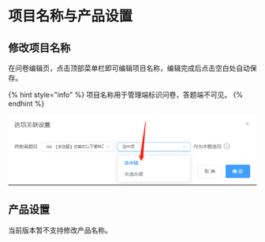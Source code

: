 # 项目名称与产品设置

## 修改项目名称

在问卷编辑页，点击顶部菜单栏即可编辑项目名称，编辑完成后点击空白处自动保存。

{% hint style="info" %}
项目名称用于管理端标识问卷，答题端不可见。
{% endhint %}

![&#x4FEE;&#x6539;&#x9879;&#x76EE;&#x540D;&#x79F0;](../../.gitbook/assets/image%20%28332%29.png)

## 产品设置

当前版本暂不支持修改产品名称。

